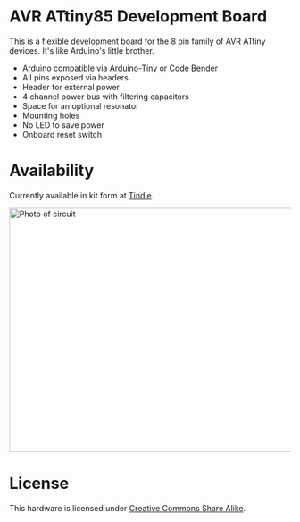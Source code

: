 # AVR ATtiny85 Development Board

This is a flexible development board for the 8 pin family of AVR ATtiny devices. It's like Arduino's little brother.

- Arduino compatible via [Arduino-Tiny](https://code.google.com/p/arduino-tiny/) or [Code Bender](https://codebender.cc/)
- All pins exposed via headers
- Header for external power
- 4 channel power bus with filtering capacitors
- Space for an optional resonator
- Mounting holes
- No LED to save power
- Onboard reset switch

# Availability

Currently available in kit form at [Tindie](https://www.tindie.com/products/gzip/avr-attiny85-development-board-kit/).

<img src="https://d3s5r33r268y59.cloudfront.net/0397/products/thumbs/2014-11-21T05:46:50.707Z-product.jpg.855x570_q85_pad_rcrop.jpg" alt="Photo of circuit" width="655" height="437">

# License

This hardware is licensed under [Creative Commons Share Alike](http://creativecommons.org/licenses/by-sa/4.0/).

